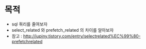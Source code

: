 # 목적
- sql 쿼리를 줄여보자
- select_related 와 prefetch_related 의 차이를 알아보자
- 참고 : http://jupiny.tistory.com/entry/selectrelated%EC%99%80-prefetchrelated

